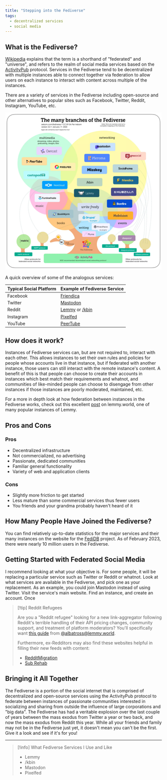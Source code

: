 ```yaml
---
title: "Stepping into the Fediverse"
tags:
  - decentralized services
  - social media
---
```


## What is the Fediverse?
[Wikipedia](https://en.wikipedia.org/wiki/Fediverse) explains that the term is a shorthand of "federated" and "universe", and refers to the realm of social media services based on the [ActivityPub](https://en.wikipedia.org/wiki/ActivityPub) protocol. Services in the Fediverse tend to be decentralized with multiple instances able to connect together via federation to allow users on each instance to interact with content across multiple of the instances.

There are a variety of services in the Fediverse including open-source and other alternatives to popular sites such as Facebook, Twitter, Reddit, Instagram, YouTube, etc.

![fediverse-branches-axbom-30-CC-BY-SA.png](/content/published/media/fediverse-branches-axbom-30-CC-BY-SA.png)

A quick overview of some of the analogous services:

| **Typical Social Platform** | **Example of Fediverse Service** |
| ----------------------- | ----------------------------- |
| Facebook                | [Friendica](https://friendi.ca/)                     |
| Twitter                 | [Mastodon](https://mastodon.social/about)                      |
| Reddit                  | [Lemmy](https://join-lemmy.org/) or [/kbin](https://kbin.pub/en)                 |
| Instagram               | [Pixelfed](https://pixelfed.org/)                      |
| YouTube                 | [PeerTube](https://joinpeertube.org/en_US)                      |

## How does it work?
Instances of Fediverse services can, but are not required to, interact with each other. This allows instances to set their own rules and policies for people whose accounts live in that instance, but if federated with another instance, those users can still interact with the remote instance's content. A benefit of this is that people can choose to create their accounts in instances which best match their requirements and whatnot, and communities of like-minded people can choose to disengage from other instances if those instances are poorly moderated, maintained, etc. 

For a more in depth look at how federation between instances in the Fediverse works, check out this excellent [post](https://lemmy.world/post/149743) on lemmy.world, one of many popular instances of Lemmy.

## Pros and Cons
### Pros
- Decentralized infrastructure
- Not commercialized, no advertising
- Passionate, dedicated communities
- Familiar general functionality
- Variety of web and application clients
### Cons
- Slightly more friction to get started
- Less mature than some commercial services thus fewer users
- You friends and your grandma probably haven't heard of it

## How Many People Have Joined the Fediverse?
You can find relatively up-to-date statistics for the major services and their many instances on the website for the [FediDB](https://fedidb.org/) project. As of February 2023, there were nearly 10 million users in the Fediverse.

## Getting Started with Federated Social Media
I recommend looking at what your objective is. For some people, it will be replacing a particular service such as Twitter or Reddit or whatnot. Look at what services are available in the Fediverse, and pick one as your replacement. As an example, you could join Mastodon instead of using Twitter. Visit the service's main website. Find an instance, and create an account. Once

>[!tip] Reddit Refugees  
>
>Are you a "Reddit refugee" looking for a new link-aggregator following Reddit's terrible handling of their API pricing changes, community support, and treatment of platform moderators? You'll specifically want [this guide](https://lemmy.world/post/895639) from [@albatross@lemmy.world](https://lemmy.world/u/albatross).
>
> Furthermore, ex-Redditors may also find these websites helpful in filling their new feeds with content:
> - [RedditMigration](https://redditmigration.com/)
> - [Sub Rehab](https://sub.rehab/)

## Bringing it All Together
The Fediverse is a portion of the social internet that is comprised of decentralized and open-source services using the ActivityPub protocol to federate between instances of passionate communities interested in socializing and sharing from outside the influence of large corporations and "big data". The Fediverse has had a veritable explosion over the last couple of years between the mass exodus from Twitter a year or two back, and now the mass exodus from Reddit this year. While all your friends and family may not be in the Fediverse just yet, it doesn't mean you can't be the first. Give it a look and see if it's for you!

---
>[!info] What Fediverse Services I Use and Like
> - Lemmy
> - /kbin
> - Mastodon
> - Pixelfed

